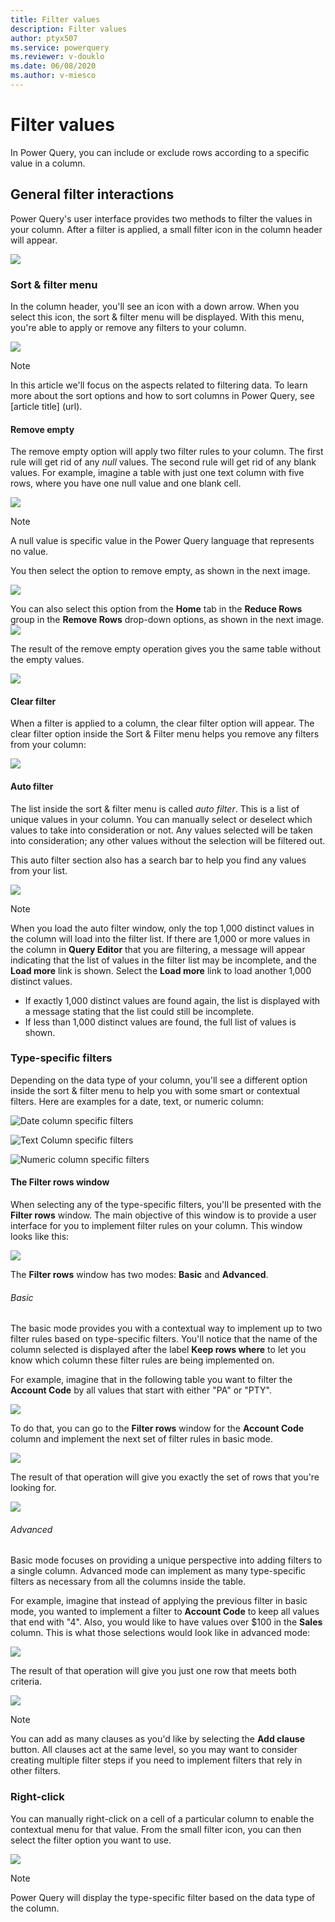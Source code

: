 ```yaml
---
title: Filter values
description: Filter values
author: ptyx507
ms.service: powerquery
ms.reviewer: v-douklo
ms.date: 06/08/2020
ms.author: v-miesco
---
```


# Filter values

In Power Query, you can include or exclude rows according to a specific value in a column. 

## General filter interactions

Power Query's user interface provides two methods to filter the values in your column. After a filter is applied, a small filter icon in the column header will appear.

![](images/me-filter-values-filter-icon.png)

### Sort & filter menu

In the column header, you'll see an icon with a down arrow. When you select this icon, the sort & filter menu will be displayed. With this menu, you're able to apply or remove any filters to your column.

![](images/me-filter-values-sort-filter-menu.png)

> [!Note] 
> In this article we'll focus on the aspects related to filtering data. To learn more about the sort options and how to sort columns in Power Query, see [article title] (url).  

#### Remove empty

The remove empty option will apply two filter rules to your column. The first rule will get rid of any *null* values. The second rule will get rid of any blank values. For example, imagine a table with just one text column with five rows, where you have one null value and one blank cell.

![](images/me-filter-values-sample-for-empty-rows.png)

> [!Note]
> A null value is specific value in the Power Query language that represents no value.

You then select the option to remove empty, as shown in the next image.

![](images/me-filter-values-remove-empty.png)

You can also select this option from the **Home** tab in the **Reduce Rows** group in the **Remove Rows** drop-down options, as shown in the next image.
![](images/me-filter-values-remove-rows-empty.png)

The result of the remove empty operation gives you the same table without the empty values.

![](images/me-filter-values-after-remove-empty.png)

#### Clear filter

When a filter is applied to a column, the clear filter option will appear. The clear filter option inside the Sort & Filter menu helps you remove any filters from your column:

![](images/me-filter-values-clear-filter.png)

#### Auto filter

The list inside the sort & filter menu is called *auto filter*. This is a list of unique values in your column. You can manually select or deselect which values to take into consideration or not. Any values selected will be taken into consideration; any other values without the selection will be filtered out.

This auto filter section also has a search bar to help you find any values from your list.

![](images/me-filter-values-auto-filter-menu.png)

> [!Note] 
> When you load the auto filter window, only the top 1,000 distinct values in the column will load into the filter list. If there are 1,000 or more values in the column in **Query Editor** that you are filtering, a message will appear indicating that the list of values in the filter list may be incomplete, and the **Load more** link is shown. Select the **Load more** link to load another 1,000 distinct values.
>
> * If exactly 1,000 distinct values are found again, the list is displayed with a message stating that the list could still be incomplete.
> * If less than 1,000 distinct values are found, the full list of values is shown.

### Type-specific filters

Depending on the data type of your column, you'll see a different option inside the sort & filter menu to help you with some smart or contextual filters. Here are examples for a date, text, or numeric column:

![Date column specific filters](images/me-filter-values-date-column.png)

![Text Column specific filters](images/me-filter-values-text-column.png)

![Numeric column specific filters](images/me-filter-values-numeric-column.png)

#### The Filter rows window

When selecting any of the type-specific filters, you'll be presented with the **Filter rows** window. The main objective of this window is to provide a user interface for you to implement filter rules on your column. This window looks like this:

![](images/me-filter-values-filter-rows-window.png)

The **Filter rows** window has two modes: **Basic** and **Advanced**.

###### Basic

The basic mode provides you with a contextual way to implement up to two filter rules based on type-specific filters. You'll notice that the name of the column selected is displayed after the label **Keep rows where** to let you know which column these filter rules are being implemented on.

For example, imagine that in the following table you want to filter the **Account Code** by all values that start with either "PA" or "PTY".

![](images/me-filter-values-sample-table.png)

To do that, you can go to the **Filter rows** window for the **Account Code** column and implement the next set of filter rules in basic mode.

![](images/me-filter-values-filter-rows-window-basic-mode.png)

The result of that operation will give you exactly the set of rows that you're looking for.

![](images/me-filter-values-filter-rows-window-basic-mode-output.png)

###### Advanced

Basic mode focuses on providing a unique perspective into adding filters to a single column. Advanced mode can implement as many type-specific filters as necessary from all the columns inside the table.

For example, imagine that instead of applying the previous filter in basic mode, you wanted to implement a filter to **Account Code** to keep all values that end with "4". Also, you would like to have values over $100 in the **Sales** column. This is what those selections would look like in advanced mode:

![](images/me-filter-values-filter-rows-window-advanced-mode.png)

The result of that operation will give you just one row that meets both criteria.

![](images/me-filter-values-filter-rows-window-advanced-mode-output.png)

> [!Note]
> You can add as many clauses as you'd like by selecting the **Add clause** button. All clauses act at the same level, so you may want to consider creating multiple filter steps if you need to implement filters that rely in other filters.

### Right-click

You can manually right-click on a cell of a particular column to enable the contextual menu for that value. From the small filter icon, you can then select the filter option you want to use.

![](images/me-filter-values-right-click.png)

> [!Note]
> Power Query will display the type-specific filter based on the data type of the column.
